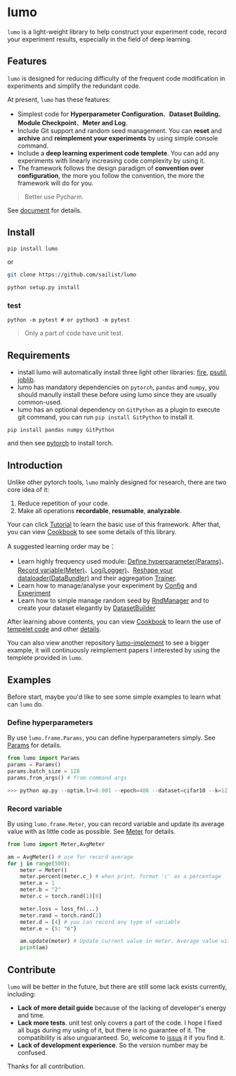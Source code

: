 # lumo

`lumo` is a light-weight library to help construct your experiment code, record your experiment results, especially in the field of deep learning.


## Features

`lumo` is designed for reducing difficulty of the frequent code modification in experiments and simplify the redundant code.

At present, `lumo` has these features:

 - Simplest code for **Hyperparameter Configuration**、**Dataset Building**、**Module Checkpoint**、**Meter and Log**.
 - Include Git support and random seed management. You can **reset** and **archive** and **reimplement your experiments** by using simple console command.
 - Include a **deep learning experiment code templete**. You can add any experiments with linearly increasing code complexity by using it.
 - The framework follows the design paradigm of **convention over configuration**, the more you follow the convention, the more the framework will do for you.

> Better use Pycharm.

See [document](https://sailist.github.io/lumo/) for details. 



## Install
```bash
pip install lumo
```

or 

```bash
git clone https://github.com/sailist/lumo

python setup.py install
```

### test

```
python -m pytest # or python3 -m pytest
```

> Only a part of code have unit test.


## Requirements

 - install lumo will automatically install three light other libraries: [fire](https://github.com/google/python-fire), [psutil](https://github.com/giampaolo/psutil), [joblib](https://github.com/joblib/joblib).
 - lumo has mandatory dependencies on `pytorch`, `pandas` and `numpy`, you should manully install these before using lumo since they are usually common-used.
 - lumo has an optional dependency on `GitPython` as a plugin to execute git command, you can run `pip install GitPython` to install it.

```shell
pip install pandas numpy GitPython
```
and then see [pytorch](https://pytorch.org/) to install torch. 



## Introduction

Unlike other pytorch tools, `lumo` mainly designed for research, there are two core idea of it:

1. Reduce repetition of your code.
2. Make all operations **recordable**, **resumable**, **analyzable**.


Your can click [Tutorial](https://sailist.github.io/lumo/tutorial/) to learn the basic use of this framework. After that, you can view [Cookbook](https://sailist.github.io/lumo/cookbook/) to see some details of this library.

A suggested learning order may be：

 - Learn highly frequency used module: [Define hyperparameter(Params)](https://sailist.github.io/lumo/params)、[Record variable(Meter)](https://sailist.github.io/lumo/meter)、[Log(Logger)](/lumo/logger)、[Reshape your dataloader(DataBundler)](https://sailist.github.io/lumo/bundler) and their aggregation [Trainer](https://sailist.github.io/lumo/trainer).
 - Learn how to manage/analyse your experiment by [Config](https://sailist.github.io/lumo/exp) and [Experiment](https://sailist.github.io/lumo/exp)
 - Learn how to simple manage random seed by [RndManager](https://sailist.github.io/lumo/rnd) and to create your dataset elegantly by [DatasetBuilder](https://sailist.github.io/lumo/builder)

After learning above contents, you can view [Cookbook](https://sailist.github.io/lumo/cookbook/) to learn the use of [tempelet code](https://sailist.github.io/lumo/structure) and other [details](https://sailist.github.io/lumo/details).

You can also view another repository [lumo-implement](https://github.com/lumo/lumo-implement) to see a bigger example, it will continuously reimplement papers I interested by using the templete provided in `lumo`. 

## Examples

Before start, maybe you'd like to see some simple examples to learn what can `lumo` do.

### Define hyperparameters
By use `lumo.frame.Params`, you can define hyperparameters simply. See [Params](https://sailist.github.io/lumo/params) for details.
```python 
from lumo import Params
params = Params()
params.batch_size = 128
params.from_args() # from command args

>>> python ap.py --optim.lr=0.001 --epoch=400 --dataset=cifar10 --k=12
```
### Record variable

By using `lumo.frame.Meter`, you can record variable and update its average value with as little code as possible. See [Meter](https://sailist.github.io/lumo/meter) for details.

```python
from lumo import Meter,AvgMeter

am = AvgMeter() # use for record average
for j in range(500):
    meter = Meter()
    meter.percent(meter.c_) # when print, format 'c' as a percentage
    meter.a = 1
    meter.b = "2"
    meter.c = torch.rand(1)[0]

    meter.loss = loss_fn(...)
    meter.rand = torch.rand(2)
    meter.d = [4] # you can record any type of variable
    meter.e = {5: "6"}

    am.update(meter) # Update current value in meter. Average value will be calculated automatic by declaration and the type of the variable.
    print(am)
```


## Contribute

`lumo` will be better in the future, but there are still some lack exists currently, including:

 - **Lack of more detail guide** because of the lacking of developer's energy and time.
 - **Lack more tests**. unit test only covers a part of the code. I hope I fixed all bugs during my using of it, but there is no guarantee of it. The compatibility is also unguaranteed. So, welcome to [issus](https://github.com/sailist/lumo/issues) it if you find it.
 - **Lack of development experience**. So the version number may be confused.

Thanks for all contribution.
